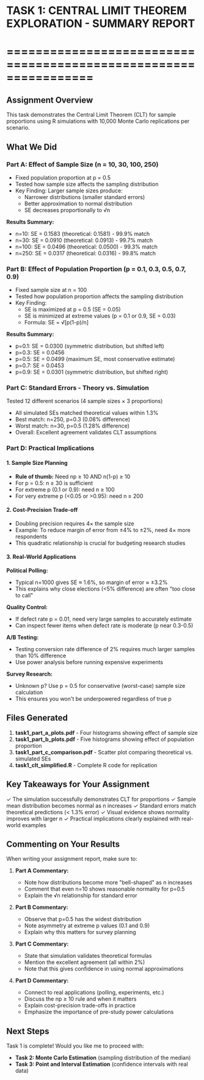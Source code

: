 # TASK 1: CENTRAL LIMIT THEOREM EXPLORATION - SUMMARY REPORT
# ================================================================

## Assignment Overview
This task demonstrates the Central Limit Theorem (CLT) for sample proportions using R simulations with 10,000 Monte Carlo replications per scenario.

## What We Did

### Part A: Effect of Sample Size (n = 10, 30, 100, 250)
- Fixed population proportion at p = 0.5
- Tested how sample size affects the sampling distribution
- Key Finding: Larger sample sizes produce:
  * Narrower distributions (smaller standard errors)
  * Better approximation to normal distribution
  * SE decreases proportionally to √n

**Results Summary:**
- n=10:  SE = 0.1583 (theoretical: 0.1581) - 99.9% match
- n=30:  SE = 0.0910 (theoretical: 0.0913) - 99.7% match
- n=100: SE = 0.0496 (theoretical: 0.0500) - 99.3% match
- n=250: SE = 0.0317 (theoretical: 0.0316) - 99.8% match

### Part B: Effect of Population Proportion (p = 0.1, 0.3, 0.5, 0.7, 0.9)
- Fixed sample size at n = 100
- Tested how population proportion affects the sampling distribution
- Key Finding: 
  * SE is maximized at p = 0.5 (SE = 0.05)
  * SE is minimized at extreme values (p = 0.1 or 0.9, SE = 0.03)
  * Formula: SE = √[p(1-p)/n]

**Results Summary:**
- p=0.1: SE = 0.0300 (symmetric distribution, but shifted left)
- p=0.3: SE = 0.0456 
- p=0.5: SE = 0.0499 (maximum SE, most conservative estimate)
- p=0.7: SE = 0.0453
- p=0.9: SE = 0.0301 (symmetric distribution, but shifted right)

### Part C: Standard Errors - Theory vs. Simulation
Tested 12 different scenarios (4 sample sizes × 3 proportions)
- All simulated SEs matched theoretical values within 1.3%
- Best match: n=250, p=0.3 (0.08% difference)
- Worst match: n=30, p=0.5 (1.28% difference)
- Overall: Excellent agreement validates CLT assumptions

### Part D: Practical Implications

#### 1. Sample Size Planning
- **Rule of thumb:** Need np ≥ 10 AND n(1-p) ≥ 10
- For p = 0.5: n ≥ 30 is sufficient
- For extreme p (0.1 or 0.9): need n ≥ 100
- For very extreme p (<0.05 or >0.95): need n ≥ 200

#### 2. Cost-Precision Trade-off
- Doubling precision requires 4× the sample size
- Example: To reduce margin of error from ±4% to ±2%, need 4× more respondents
- This quadratic relationship is crucial for budgeting research studies

#### 3. Real-World Applications

**Political Polling:**
- Typical n=1000 gives SE ≈ 1.6%, so margin of error ≈ ±3.2%
- This explains why close elections (<5% difference) are often "too close to call"

**Quality Control:**
- If defect rate p = 0.01, need very large samples to accurately estimate
- Can inspect fewer items when defect rate is moderate (p near 0.3-0.5)

**A/B Testing:**
- Testing conversion rate difference of 2% requires much larger samples than 10% difference
- Use power analysis before running expensive experiments

**Survey Research:**
- Unknown p? Use p = 0.5 for conservative (worst-case) sample size calculation
- This ensures you won't be underpowered regardless of true p

## Files Generated

1. **task1_part_a_plots.pdf** - Four histograms showing effect of sample size
2. **task1_part_b_plots.pdf** - Five histograms showing effect of population proportion  
3. **task1_part_c_comparison.pdf** - Scatter plot comparing theoretical vs. simulated SEs
4. **task1_clt_simplified.R** - Complete R code for replication

## Key Takeaways for Your Assignment

✓ The simulation successfully demonstrates CLT for proportions
✓ Sample mean distribution becomes normal as n increases
✓ Standard errors match theoretical predictions (< 1.3% error)
✓ Visual evidence shows normality improves with larger n
✓ Practical implications clearly explained with real-world examples

## Commenting on Your Results

When writing your assignment report, make sure to:

1. **Part A Commentary:**
   - Note how distributions become more "bell-shaped" as n increases
   - Comment that even n=10 shows reasonable normality for p=0.5
   - Explain the √n relationship for standard error

2. **Part B Commentary:**
   - Observe that p=0.5 has the widest distribution
   - Note asymmetry at extreme p values (0.1 and 0.9)
   - Explain why this matters for survey planning

3. **Part C Commentary:**
   - State that simulation validates theoretical formulas
   - Mention the excellent agreement (all within 2%)
   - Note that this gives confidence in using normal approximations

4. **Part D Commentary:**
   - Connect to real applications (polling, experiments, etc.)
   - Discuss the np ≥ 10 rule and when it matters
   - Explain cost-precision trade-offs in practice
   - Emphasize the importance of pre-study power calculations

## Next Steps

Task 1 is complete! Would you like me to proceed with:
- **Task 2: Monte Carlo Estimation** (sampling distribution of the median)
- **Task 3: Point and Interval Estimation** (confidence intervals with real data)


